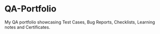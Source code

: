# QA-Portfolio
My QA portfolio showcasing Test Cases, Bug Reports, Checklists, Learning notes and Certificates.
